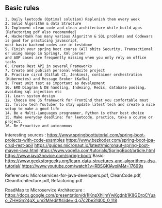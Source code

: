 ## Basic rules 

	1. Daily leetcode (Optimal solution) Replenish them every week 
	2. Solid Algorithm & data Structure
	3. Implement clean code and clean architecture while build apps (Refactoring pdf also recomended)
	4. HackerRank has many various Algorithm & SQL problems and Codewars is good for practicing javascript, 
 	most basic backend codes are in testdome
  	5. Finish your spring boot course (All shits Security, Transactional or using mongo in Spring), Xml parser 
   	and AOP cases are frequently missing when you only rely on office tasks
 	6. Create Rest API in several Frameworks  
	7. Create and publish personal website project
	8. Practice ci/cd (Gitlab CI, Jenkins), container orchestration (Kubernetes) and Message Broker (Kafka)
 	9. Treat unit test as important as development
	10. ERD Diagram & DB handling, Indexing, Redis, database pooling, avoiding sql injection etc
	11. Learn system design
	12. Choose one JS framework for FrontEnd that you comfortable most
  	13. follow tech Youtuber to stay update latest tech and create a nice setup to make a good life
   	14. Be a Multi-Languages programmer, Python is other best choice
    15. Make everyday deadline: for leetcode, practice, take a course or project.
    16. Be Proactive and autonomous

    

Interesting sources :
https://www.springboottutorial.com/spring-boot-projects-with-code-examples
https://www.bezkoder.com/spring-boot-jpa-crud-rest-api/
https://guides.micronaut.io/latest/micronaut-spring-boot-maven-java.html
https://www.vogella.com/tutorials/SpringBoot/article.html
https://www.java2novice.com/spring-boot/
Basic:
https://www.geeksforgeeks.org/learn-data-structures-and-algorithms-dsa-tutorial/
https://www.youtube.com/watch?v=RBSGKlAvoiM&t=17699s

References: 
Microservices-for-java-developers.pdf, CleanCode.pdf, CleanArchitecture.pdf, Refactoring.pdf 

RoadMap to Microservice Architecture : 
https://docs.google.com/presentation/d/1lKnpXhljmYwKgdnb1K8GDrpCYuao_ZHHGn24gX_um2M/edit#slide=id.g7c2be31d00_0_118









